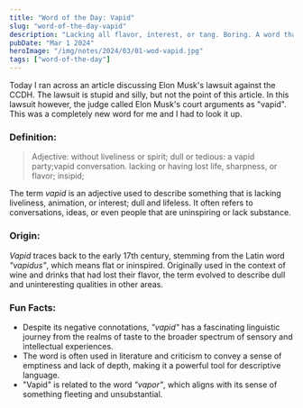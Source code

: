 ```yaml
---
title: "Word of the Day: Vapid"
slug: "word-of-the-day-vapid"
description: "Lacking all flavor, interest, or tang. Boring. A word that is short and sweet but carries deep emotion."
pubDate: "Mar 1 2024"
heroImage: "/img/notes/2024/03/01-wod-vapid.jpg"
tags: ["word-of-the-day"]
---
```


Today I ran across an article discussing Elon Musk's lawsuit against the CCDH. The lawsuit is stupid and silly, but not 
the point of this article. In this lawsuit however, the judge called Elon Musk's court arguments as "vapid". This was a
completely new word for me and I had to look it up.


### Definition: 

> Adjective: without liveliness or spirit; dull or tedious: a vapid party;vapid conversation. lacking or having lost life, sharpness, or flavor; insipid;
 
The term _vapid_ is an adjective used to describe something that is lacking liveliness, animation, or interest; dull and
lifeless. It often refers to conversations, ideas, or even people that are uninspiring or lack substance.

### Origin: 

_Vapid_ traces back to the early 17th century, stemming from the Latin word _"vapidus"_, which means flat or ininspired. 
Originally used in the context of wine and drinks that had lost their flavor, the term evolved to describe dull and 
uninteresting qualities in other areas.

### Fun Facts:

* Despite its negative connotations, _"vapid"_ has a fascinating linguistic journey from the realms of taste to the broader spectrum of sensory and intellectual experiences.
* The word is often used in literature and criticism to convey a sense of emptiness and lack of depth, making it a powerful tool for descriptive language.
* "Vapid" is related to the word _"vapor"_, which aligns with its sense of something fleeting and unsubstantial.
